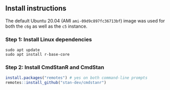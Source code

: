 ## Install instructions

The default Ubuntu 20.04 (AMI `ami-09d9c897fc36713bf`) image was used for both the `c6g` as well as the `c5` instance.

### Step 1: Install Linux dependencies

```
sudo apt update
sudo apt install r-base-core
```

### Step 2: Install CmdStanR and CmdStan

```r
install.packages("remotes") # yes on both command-line prompts
remotes::install_github("stan-dev/cmdstanr")
```
